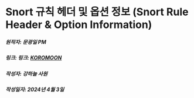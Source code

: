 # Snort 규칙 헤더 및 옵션 정보 (Snort Rule Header & Option Information)
##### 원작자: 문광일 PM
##### 링크: 링크: [KOROMOON][KOROMOONlink]
[KOROMOONlink]: https://koromoon.blogspot.com/2020/10/snort-snort-rule-header-option.html "Go KOROMOON"
##### 작성자: 강하늘 사원
##### 작성일자: 2024년 4월 3일 
